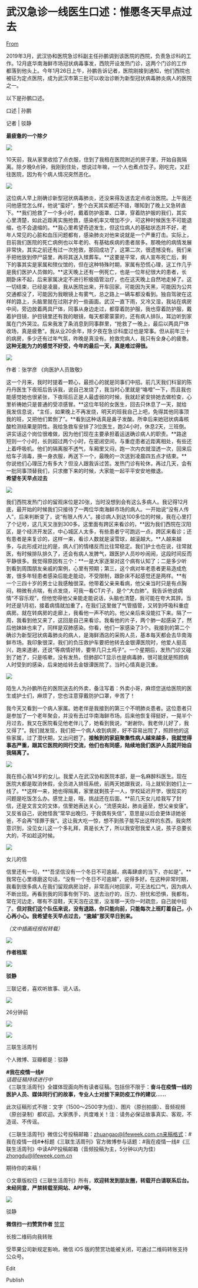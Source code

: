# 武汉急诊一线医生口述：惟愿冬天早点过去

[From](https://mp.weixin.qq.com/s/qHj8OB8YPdBSH_6pb60-6A)  

2019年3月，武汉协和医院急诊科副主任孙鹏调到该医院的西院，负责急诊科的工作。12月底华南海鲜市场冠状病毒事发，西院开设发热门诊，这两个门诊的工作都落到他头上。今年1月26日上午，孙鹏告诉记者，医院刚接到通知，他们西院也被征为定点医院，成为武汉市第三批可以收治诊断为新型冠状病毒肺炎病人的医院之一。

以下是孙鹏口述。

口述 | 孙鹏  

记者 | 驳静  

**最疲惫的一个除夕**  

![](https://res.cloudinary.com/dqvsulqdb/image/upload/v1580995349/yyuqd0yymxltb8pymm4o.png)

10天前，我从家里收拾了点衣服，住到了我租在医院附近的房子里，开始自我隔离。除夕晚9点钟，我刚到住处，想说过年嘛，一个人也煮点饺子。刚吃完，又赶往医院，因为有个病人情况突然恶化。

![](https://res.cloudinary.com/dqvsulqdb/image/upload/v1580995350/giiksd2n0uhro1hltwj7.jpg)

这位病人早上刚确诊新型冠状病毒肺炎，还没来得及送去定点收治医院。上午我还问他感觉怎么样，他说“蛮好”，整个白天其实都还不错，哪知到了晚上又急转直下。**我们抢救了一个多小时，戴着防护面罩、口罩，穿着防护服的我们，其实心里清楚，如此近距离实施抢救，感染机率又增加不少，可这种时候医生不可能退缩，也不会退缩的。**我心里希望奇迹发生，但这位病人的基础状态并不好，老年人常见的心脏和血压问题都有，感染肺炎对他来说就是一个严重打击。实际上，目前我们医院的死亡病例也以年老的、有基础疾病的患者居多。那晚他的病情发展非常快，其实之前还有过一次抢救，那回成功了，这第二次，很遗憾没有。我们亲手把他放到停尸袋里，再将其送入殡葬车。**这要是平常，病人宣布死亡后，剩下的事其实是家属和殡仪馆的，但在这种特殊时期，家属有恐慌心理，这工作几乎是我们医护人员做的。**这天晚上还有一例死亡，也是一位年纪很大的患者，长期卧床不起，后来家属决定不进行积极插管治疗，也在这天晚上自然地走掉了。这一切结束，已经是凌晨，我从医院出来，开车回家。可能因为天黑，可能因为公共交通都没了，可能因为我眼镜上有雾气，总之路上一辆车都没看到。独自驾驶在这样的路上，头脑里就在过刚才的一些画面。武汉一直下雨，又冷又湿，我站在病房中间，旁边放着两具尸体，同事从身边走过，都穿着防护服，我也穿着防护服，戴着护目镜，护目镜里还有我的眼镜，每天都雾蒙蒙的，还有病人排队，耳边听到家属在门外哭泣。后来我发了条消息到同事群里，“抢救了一晚上，最后以两具尸体收场，真是疲惫”。我从业20余年，除夕夜在急诊科度过也是常事。但从前年三十的病房，多少还有过年气氛，昨晚是真没有。抢救完病人，我只有全身心的疲惫。**这种无能为力的感觉不好受，今年的最后一天，真是难过得很。**

![](https://res.cloudinary.com/dqvsulqdb/image/upload/v1580995351/z9riiqodhwize7jhpmma.jpg)

作者：张学彦 《向医护人员致敬》  

这一个月来，我时时提着一颗心，最担心的就是同事们中招。前几天我们科室的陈丹丹医生下夜班后告诉我，说自己发烧了，我当时心里就是“咯噔”一下，而且我也能感觉她也很紧张，下夜班后正是人最虚弱的时候，我就赶紧安排她去做检查，心里祈祷她只是普通的受凉感冒。**这位年轻的女医生，回去只休息了一天，就给我发信息说，“主任，如果晚上不再发烧，明天的班我自己上吧，免得其他同事顶我的班，又把他们累倒了”。**看到这种话真是鼻子发酸。所幸后来她冠状病毒核酸检测结果是阴性。我给急救车安排了3位医生，跑24小时，休息2天，三班倒。讲实话这个岗位很难做，因为他们现在主要承担着运送确诊病人的职责。**路途短则一个小时，长则超过两个小时，在密闭空间，与重症患者近距离相处，有些还上着呼吸机。他们的隔离服不透气，车厢里又闷，跑一次内衣就湿透一次，回来后给车子消毒，换一身衣服，再送下一个，最晚的一次送到凌晨四五点才结束。**你说他们心理压力有多大？但没人跟我诉过苦。发热门诊有轮休，再过几天，会有一批同事顶替我们，只求撤下来的时候，大家能一起平平安安地撤退。  
**希望冬天早点过去**  

![](https://res.cloudinary.com/dqvsulqdb/image/upload/v1580995352/i1jfmtusrrvmrzrhjcug.png)

我们西院发热门诊的留观床位是20张，当时没想到会有这么多病人。我记得12月底，最开始的时候我们只接待了一两位华南海鲜市场的病人。一开始说“没有人传人”，后来判断变了，说“有限人传人”。接诊病人到达100多位的时候，我在心里打了个记号，这几天又涨到300多。这里面有跨区来看诊的，**因为我们西院在汉阳区，是个经济开发区，中心城区人太多，有些患者宁可跑远一点，跨区来看诊；还有患者是来复诊的，这样一来，看诊人数就是滚雪球，越滚越大。**人越来越多，与此形成对比的是，病人们的情绪反而比往常稳定。我们护士也在说，往常就医，有时候排队排久了，还会有病人发脾气，跟医护人员吵吵闹闹，这段时间反而平静很多。我觉得原因有三个：**一是大家逐渐对这个病有认知了；二是多少听到看到周围朋友亲戚的案例，心里有预期；第三，这个病对年老患者更易造成危害，很多年轻患者感染后能走能动，不受限制，跟卧床不起感觉还是两样。**有一个三四十岁的男士让我感触很深。他带着父亲来看病，他父亲当时只是有点胸闷，稍微有点喘，有点发烧，可我一看CT片子，是个“大白肺”。我告诉他说病情“不容乐观”，但他觉得他父亲能走能说话，头脑也清楚，我可能在夸大其辞。当时还是1月初，接着病情就加重了，在我们这里做了气管插管，又转到呼吸科重症病房。就在转病房的走廊上，我看他一声不吭的。他父亲后来没能扛下来。隔了一周，我看到他又来了，这回是自己来看诊。我看他的片子，两个肺一起感染了，然后他妹妹也来了，同样是双肺感染。你看，他们一家感染了3个。我接到的第二个确诊为新型冠状病毒肺炎的病人，是海鲜酒店的采购人员，基本每天都会去华南海鲜市场。我印象很深，我们的负压救护车要把他转去金银谭医院时，他爱人挺高兴，跑来道谢，还说“等病情好转，要带几只土鸡子”。一个星期后，发热门诊又碰到了她了，只是咳嗽，没有发热，但肺部CT显示也是病毒肺，很可能就是照顾病人时受到的感染，后来她给转去金银谭医院了。当时心情真是沉重。

![](https://res.cloudinary.com/dqvsulqdb/image/upload/v1580995353/w1yvzs5lmsdgmxw1lhpm.jpg)

陌生人为孙鹏所在的医院送去的外卖，备注写着：外卖小哥，麻烦您送给医院的医生或护士们，麻烦了，您也注意穿戴防护口罩，辛苦了！

我今天又看到一个病人家属。她老伴是我接到的第三个不明肺炎患者。这位患者只是参加了一个老年聚会，并没有去过华南海鲜市场。后来他恢复得挺好，一晃半个月过去，我又在医院看见他老伴儿了，她看到我说，“谢谢你。我老伴儿好了，我又得了”。我们就发现，我们把一个病人收到病房，好不容易出院了，照顾他的这些家属，过了潜伏期，又出问题了。**接触到的家庭聚集性病人越来越多，我就觉得事态严重，跟其它医院的同行交流，他们也有同感，陆续地我们医护人员就开始自我隔离了。**

![](https://res.cloudinary.com/dqvsulqdb/image/upload/v1580995354/azfyjwmrbowhrdgm7lrc.jpg)

我在担心我14岁的女儿。我爱人在武汉协和医院本部，是一名麻醉科医生。现在医院大都是取消休假，全员进入排班系统，前两天她跟我说，马上就轮到她们上一线了。**这样一来，她也得隔离，家里就剩孩子一人，学校延迟开学，很现实的问题是吃饭怎么办。感觉上是，哦，挑战还在后面。**前几天女儿给我写了封信，还是文言文的文体，信里她表达关心，“流感突起，肺炎逼至，想父亲安康”。又反省自己，说她怪我“常早出晚归，于我偶有失信”，意思是以后会更体谅她爸爸，不会再“怪罪于我”。这让我大吃一惊，想不到孩子能写出这样的东西，我突然意识到，没见女儿这一个多礼拜，真是长大了，所以我安慰我爱人说，孩子总要长大的，不如趁这时候。

![](https://res.cloudinary.com/dqvsulqdb/image/upload/v1580995355/sxmqiqoiw8pevyoludot.jpg)

女儿的信

信里还有一句，**“吾坚信没有一个冬日不可逾越，病毒肆虐的当下，亦如是”。**我常在心里琢磨这句话，“没有一个冬日不可逾越”，说得多好。在这种非常时期，我看到很多病人在我们留观病房治好，非常高兴地回家，可无法松口气，因为病人不断出现。再看到我的同事有倒下的、送去治疗的，压力、担忧和恐惧，我都有。常在河边走，哪有不湿鞋，天天泡在这里，没准哪一天你一时疏忽，自己就中招了。**但对我们这个队伍来说，没有退路，你只能向前，只能每次上班盯着自己，小心再小心。我希望冬天早点过去，“逾越”那天早日到来。**  

_（文中插画经授权转载）_

![](https://res.cloudinary.com/dqvsulqdb/image/upload/v1580995356/nryydnljxoqrdrl5r2zr.jpg)

**作者档案**

![](https://res.cloudinary.com/dqvsulqdb/image/upload/v1580995357/g7udbgseqavu837q2yri.jpg)

**驳静**  

三联记者，喜欢听故事、说人话。

![](https://res.cloudinary.com/dqvsulqdb/image/upload/v1580995358/oycyctut2l8ukmwpyct6.jpg)

26分钟前

![](https://res.cloudinary.com/dqvsulqdb/image/upload/v1580995359/snwnqj3mixaujdqecjiw.png)

![](https://res.cloudinary.com/dqvsulqdb/image/upload/v1580995360/m2nqhrokosoqos1e0zny.png)

三联生活周刊

个人微博、豆瓣都是：驳静

**#我在疫情一线#**  
_话题征稿持续进行中_  
《三联生活周刊》全媒体现面向所有读者征稿。包括但不限于：**奋斗在疫情一线的医护人员、媒体同行们的故事，专业人士对接下来防疫工作的建议……**

此次征稿形式不限：文字（1500～2500字为佳）、图片（原创拍摄）、音频视频（原创录制）都欢迎。大家携手，共度难关！注：请务必保证故事真实、客观，不造谣、不传谣。

《三联生活周刊》微信公号投稿邮箱：zhuangao@lifeweek.com.cn来稿格式：#我在疫情一线#➕标题《三联生活周刊》官方微博参与话题：#我在疫情一线#《三联生活周刊》中读APP投稿邮箱（音频投稿为主，5分钟以内为佳）zhongdu@lifeweek.com.cn

期待你的来稿！

⊙文章版权归《三联生活周刊》所有，**欢迎转发到朋友圈，转载开白请联系后台。未经同意，严禁转载至网站、APP等。**  

![](https://res.cloudinary.com/dqvsulqdb/image/upload/v1580995361/utx7ehbr1kyxt9m4arha.jpg)

驳静

**微信扫一扫赞赏作者** [赞赏](##)

长按二维码向我转账

受苹果公司新规定影响，微信 iOS 版的赞赏功能被关闭，可通过二维码转账支持公众号。

Edit

Publish
